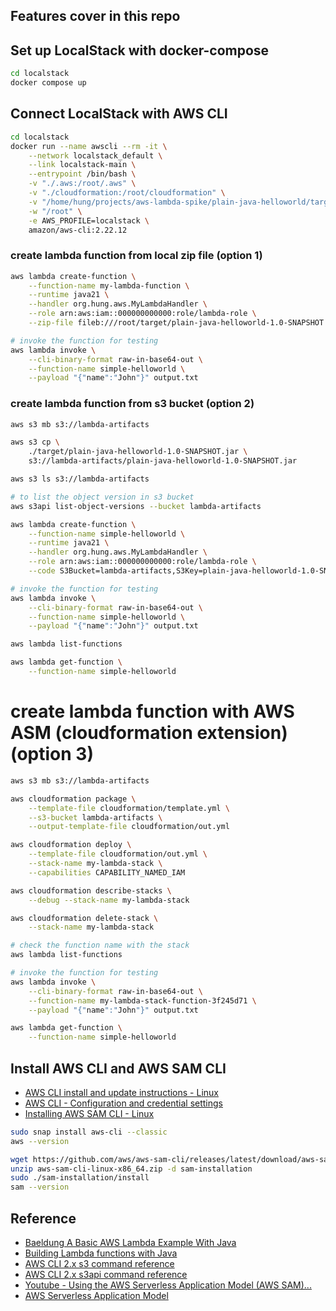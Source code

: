 ## Features cover in this repo

## Set up LocalStack with docker-compose
```bash
cd localstack
docker compose up
```

## Connect LocalStack with AWS CLI
```bash
cd localstack
docker run --name awscli --rm -it \
    --network localstack_default \
    --link localstack-main \
    --entrypoint /bin/bash \
    -v "./.aws:/root/.aws" \
    -v "./cloudformation:/root/cloudformation" \
    -v "/home/hung/projects/aws-lambda-spike/plain-java-helloworld/target:/root/target" \
    -w "/root" \
    -e AWS_PROFILE=localstack \
    amazon/aws-cli:2.22.12
```

### create lambda function from local zip file (option 1)
```bash
aws lambda create-function \
    --function-name my-lambda-function \
    --runtime java21 \
    --handler org.hung.aws.MyLambdaHandler \
    --role arn:aws:iam::000000000000:role/lambda-role \
    --zip-file fileb:///root/target/plain-java-helloworld-1.0-SNAPSHOT.jar

# invoke the function for testing
aws lambda invoke \
    --cli-binary-format raw-in-base64-out \
    --function-name simple-helloworld \
    --payload "{"name":"John"}" output.txt
```

### create lambda function from s3 bucket (option 2)
```bash
aws s3 mb s3://lambda-artifacts

aws s3 cp \
    ./target/plain-java-helloworld-1.0-SNAPSHOT.jar \
    s3://lambda-artifacts/plain-java-helloworld-1.0-SNAPSHOT.jar

aws s3 ls s3://lambda-artifacts

# to list the object version in s3 bucket
aws s3api list-object-versions --bucket lambda-artifacts

aws lambda create-function \
    --function-name simple-helloworld \
    --runtime java21 \
    --handler org.hung.aws.MyLambdaHandler \
    --role arn:aws:iam::000000000000:role/lambda-role \
    --code S3Bucket=lambda-artifacts,S3Key=plain-java-helloworld-1.0-SNAPSHOT.jar

# invoke the function for testing
aws lambda invoke \
    --cli-binary-format raw-in-base64-out \
    --function-name simple-helloworld \
    --payload "{"name":"John"}" output.txt

aws lambda list-functions

aws lambda get-function \
    --function-name simple-helloworld
```
    
# create lambda function with AWS ASM (cloudformation extension) (option 3)
```bash
aws s3 mb s3://lambda-artifacts

aws cloudformation package \
    --template-file cloudformation/template.yml \
    --s3-bucket lambda-artifacts \
    --output-template-file cloudformation/out.yml

aws cloudformation deploy \
    --template-file cloudformation/out.yml \
    --stack-name my-lambda-stack \
    --capabilities CAPABILITY_NAMED_IAM

aws cloudformation describe-stacks \
    --debug --stack-name my-lambda-stack

aws cloudformation delete-stack \
    --stack-name my-lambda-stack

# check the function name with the stack
aws lambda list-functions

# invoke the function for testing
aws lambda invoke \
    --cli-binary-format raw-in-base64-out \
    --function-name my-lambda-stack-function-3f245d71 \
    --payload "{"name":"John"}" output.txt

aws lambda get-function \
    --function-name simple-helloworld

```

## Install AWS CLI and AWS SAM CLI
- [AWS CLI install and update instructions - Linux](https://docs.aws.amazon.com/cli/latest/userguide/getting-started-install.html)
- [AWS CLI - Configuration and credential settings](https://docs.aws.amazon.com/cli/latest/userguide/cli-configure-files.html)
- [Installing AWS SAM CLI - Linux](https://docs.aws.amazon.com/serverless-application-model/latest/developerguide/install-sam-cli.html)
```bash
sudo snap install aws-cli --classic
aws --version

wget https://github.com/aws/aws-sam-cli/releases/latest/download/aws-sam-cli-linux-x86_64.zip
unzip aws-sam-cli-linux-x86_64.zip -d sam-installation
sudo ./sam-installation/install
sam --version
```

## Reference
- [Baeldung A Basic AWS Lambda Example With Java](https://www.baeldung.com/java-aws-lambda)
- [Building Lambda functions with Java](https://docs.aws.amazon.com/lambda/latest/dg/lambda-java.html)
- [AWS CLI 2.x s3 command reference](https://awscli.amazonaws.com/v2/documentation/api/latest/reference/s3/index.html)
- [AWS CLI 2.x s3api command reference](https://awscli.amazonaws.com/v2/documentation/api/latest/reference/s3api/index.html)
- [Youtube - Using the AWS Serverless Application Model (AWS SAM)...](https://www.youtube.com/watch?v=xQHgRgKquqQ)
- [AWS Serverless Application Model](https://docs.aws.amazon.com/serverless-application-model/latest/developerguide/what-is-sam.html)

